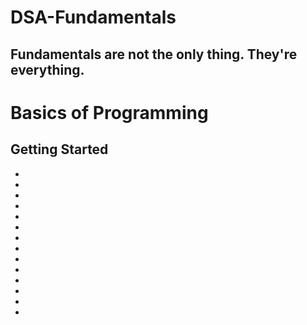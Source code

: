 # DSA-Fundamentals
## Fundamentals are not the only thing. They're everything.

# Basics of Programming
## Getting Started
-
-
-
-
-
-
-
-
-
-
-
-
-
-
